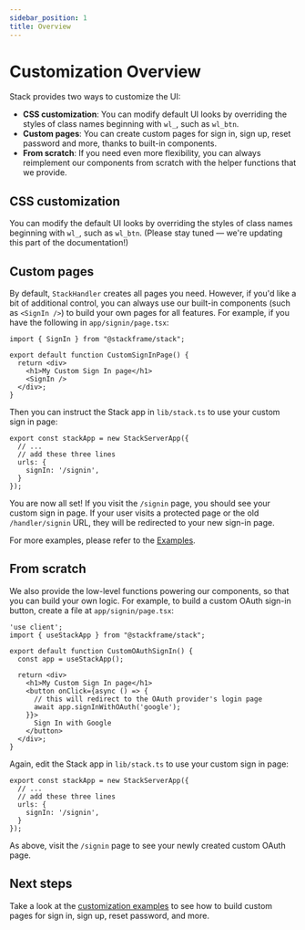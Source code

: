 ```yaml
---
sidebar_position: 1
title: Overview
---
```


# Customization Overview

Stack provides two ways to customize the UI:

- **CSS customization**: You can modify default UI looks by overriding the styles of class names beginning with `wl_`, such as `wl_btn`.
- **Custom pages**: You can create custom pages for sign in, sign up, reset password and more, thanks to built-in components.
- **From scratch**: If you need even more flexibility, you can always reimplement our components from scratch with the helper functions that we provide.

## CSS customization

You can modify the default UI looks by overriding the styles of class names beginning with `wl_`, such as `wl_btn`. (Please stay tuned — we're updating this part of the documentation!)

## Custom pages

By default, `StackHandler` creates all pages you need. However, if you'd like a bit of additional control, you can always use our built-in components (such as `<SignIn />`) to build your own pages for all features. For example, if you have the following in `app/signin/page.tsx`:

```tsx
import { SignIn } from "@stackframe/stack";

export default function CustomSignInPage() {
  return <div>
    <h1>My Custom Sign In page</h1>
    <SignIn />
  </div>;
}
```

Then you can instruct the Stack app in `lib/stack.ts` to use your custom sign in page:

```tsx
export const stackApp = new StackServerApp({
  // ...
  // add these three lines
  urls: {
    signIn: '/signin',
  }
});
```

You are now all set! If you visit the `/signin` page, you should see your custom sign in page. If your user visits a protected page or the old `/handler/signin` URL, they will be redirected to your new sign-in page.

For more examples, please refer to the [Examples](/docs/category/examples).


## From scratch

We also provide the low-level functions powering our components, so that you can build your own logic. For example, to build a custom OAuth sign-in button, create a file at `app/signin/page.tsx`:

```tsx
'use client';
import { useStackApp } from "@stackframe/stack";

export default function CustomOAuthSignIn() {
  const app = useStackApp();

  return <div>
    <h1>My Custom Sign In page</h1>
    <button onClick={async () => {
      // this will redirect to the OAuth provider's login page
      await app.signInWithOAuth('google');
    }}>
      Sign In with Google
    </button>
  </div>;
}
```

Again, edit the Stack app in `lib/stack.ts` to use your custom sign in page:

```tsx
export const stackApp = new StackServerApp({
  // ...
  // add these three lines
  urls: {
    signIn: '/signin',
  }
});
```

As above, visit the `/signin` page to see your newly created custom OAuth page.


## Next steps

Take a look at the [customization examples](/docs/category/examples) to see how to build custom pages for sign in, sign up, reset password, and more.
